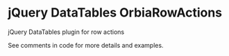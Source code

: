 # jQuery DataTables OrbiaRowActions
jQuery DataTables plugin for row actions

See comments in code for more details and examples.